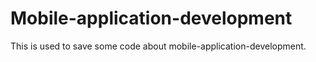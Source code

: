 # Mobile-application-development
This is used to save some code about mobile-application-development.
